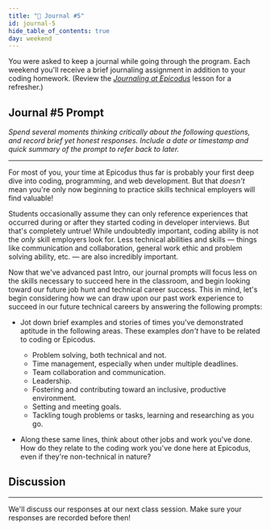 ```yaml
---
title: "📓 Journal #5"
id: journal-5
hide_table_of_contents: true
day: weekend
---
```


You were asked to keep a journal while going through the program. Each weekend you'll receive a brief journaling assignment in addition to your coding homework. (Review the _[Journaling at Epicodus](/introduction-to-programming/git-html-and-css/homework-journaling-at-epicodus)_ lesson for a refresher.)

## Journal #5 Prompt

_Spend several moments thinking critically about the following questions, and record brief yet honest responses. Include a date or timestamp and quick summary of the prompt to refer back to later._

---

For most of you, your time at Epicodus thus far is probably your first deep dive into coding, programming, and web development. But that _doesn't_ mean you're only now beginning to practice skills technical employers will find valuable!

Students occasionally assume they can only reference experiences that occurred during or after they started coding in developer interviews. But that's completely untrue! While undoubtedly important, coding ability is not the _only_ skill employers look for. Less technical abilities and skills — things like communication and collaboration, general work ethic and problem solving ability, etc. — are also incredibly important.

Now that we've advanced past Intro, our journal prompts will focus less on the skills necessary to succeed here in the classroom, and begin looking toward our future job hunt and technical career success. This in mind, let's begin considering how we can draw upon our past work experience to succeed in our future technical careers by answering the following prompts:

* Jot down brief examples and stories of times you've demonstrated aptitude in the following areas. These examples _don't_ have to be related to coding or Epicodus.
  * Problem solving, both technical and not.
  * Time management, especially when under multiple deadlines.
  * Team collaboration and communication.
  * Leadership.
  * Fostering and contributing toward an inclusive, productive environment.
  * Setting and meeting goals.
  * Tackling tough problems or tasks, learning and researching as you go.

* Along these same lines, think about other jobs and work you've done. How do they relate to the coding work you've done here at Epicodus, even if they're non-technical in nature?

## Discussion
---

We'll discuss our responses at our next class session. Make sure your responses are recorded before then!
